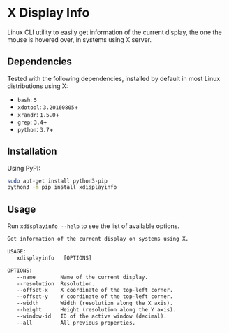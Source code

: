 # X Display Info

Linux CLI utility to easily get information of the current display, the one the
mouse is hovered over, in systems using X server.

## Dependencies

Tested with the following dependencies, installed by default in most Linux
distributions using X:

- `bash`: `5`
- `xdotool`: `3.20160805`+
- `xrandr`: `1.5.0`+
- `grep`: `3.4`+
- `python`: `3.7`+

## Installation

Using PyPI:

```sh
sudo apt-get install python3-pip
python3 -m pip install xdisplayinfo
```

## Usage

Run `xdisplayinfo --help` to see the list of available options.

```txt
Get information of the current display on systems using X.

USAGE:
   xdisplayinfo   [OPTIONS]

OPTIONS:
   --name        Name of the current display.
   --resolution  Resolution.
   --offset-x    X coordinate of the top-left corner.
   --offset-y    Y coordinate of the top-left corner.
   --width       Width (resolution along the X axis).
   --height      Height (resolution along the Y axis).
   --window-id   ID of the active window (decimal).
   --all         All previous properties.
```
